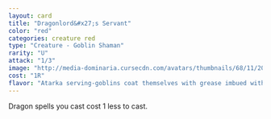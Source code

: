 ```yaml
---
layout: card
title: "Dragonlord&#x27;s Servant"
color: "red"
categories: creature red
type: "Creature - Goblin Shaman"
rarity: "U"
attack: "1/3"
image: "http://media-dominaria.cursecdn.com/avatars/thumbnails/68/11/200/283/635611472124800844.png"
cost: "1R"
flavor: "Atarka serving-goblins coat themselves with grease imbued with noxious herbs, hoping to discourage their ravenous masters from adding them to the meal."
---
```


Dragon spells you cast cost <span class="tip mana-icon mana-colorless-01" title="1 Colorless Mana">1</span> less to cast.
